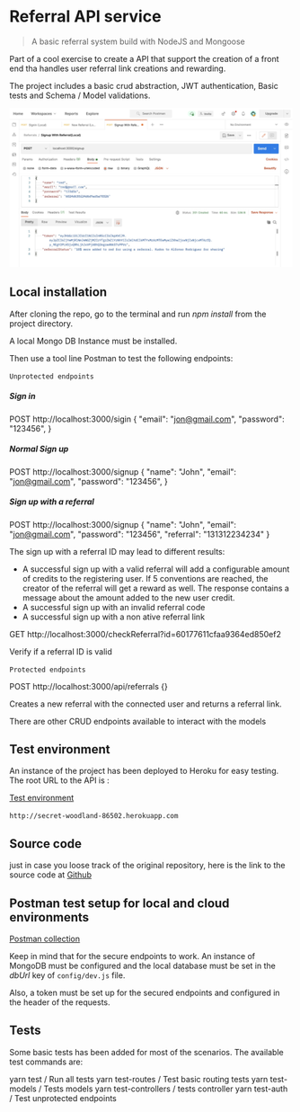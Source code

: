 # Referral API service
> A basic referral system build with NodeJS and Mongoose

Part of a cool exercise to create a API that support the creation of a front end tha handles user referral link creations and rewarding.

The project includes a basic crud abstraction, JWT authentication, Basic tests and Schema / Model validations. 

![](referral_capture.jpg)

## Local installation

After cloning the repo, go to the terminal and run *npm install* from the project directory.

A local Mongo DB Instance must be installed.

Then use a tool line Postman to test the following endpoints:

`Unprotected endpoints`

##### Sign in
POST http://localhost:3000/sigin
{
    "email": "jon@gmail.com",
    "password": "123456",
}

##### Normal Sign up
POST http://localhost:3000/signup
{
    "name": "John",
    "email": "jon@gmail.com",
    "password": "123456",
}

##### Sign up with a referral
POST http://localhost:3000/signup
{
    "name": "John",
    "email": "jon@gmail.com",
    "password": "123456",
    "referral": "131312234234"
}

The sign up with a referral ID may lead to different results:

- A successful sign up with a valid referral will add a configurable amount of credits to the registering user. If 5 conventions are reached, the creator of the referral will get a reward as well. The response contains a message about the amount added to the new user credit.
- A successful  sign up with an invalid referral code
- A successful sign up with a non ative referral link

GET http://localhost:3000/checkReferral?id=60177611cfaa9364ed850ef2

Verify if a referral ID is valid  

`Protected endpoints`

POST http://localhost:3000/api/referrals
{} 

Creates a new referral with the connected user and returns a referral link.

There are other CRUD endpoints available to interact with the models  

## Test environment

An instance of the project has been deployed to Heroku for easy testing. The root URL to the API is :

[Test environment](http://secret-woodland-86502.herokuapp.com)

``http://secret-woodland-86502.herokuapp.com``

## Source code

just in case you loose track of the original repository, here is the link to the source code at [Github](https://github.com/alfonsoluis/referrals-api)


## Postman test setup for local and cloud environments

[Postman collection](https://www.getpostman.com/collections/012ba3952a0a1deed8e8)

Keep in mind that for the secure endpoints to work. An instance of MongoDB must be configured and the local database must be set in the *dbUrl* key of `config/dev.js` file.

Also, a token must be set up for the secured endpoints and configured in the header of the requests.

## Tests

Some basic tests has been added for most of the scenarios. The available test commands are:

yarn test / Run all tests 
yarn test-routes / Test basic routing tests
yarn test-models / Tests models
yarn test-controllers / tests controller
yarn test-auth / Test unprotected endpoints
